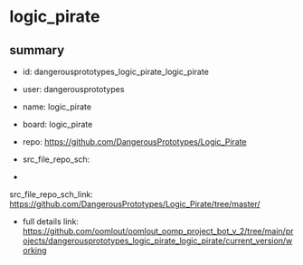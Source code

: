 # logic_pirate
 
## summary 
* id: dangerousprototypes_logic_pirate_logic_pirate
* user: dangerousprototypes
* name: logic_pirate
* board: logic_pirate
* repo: https://github.com/DangerousPrototypes/Logic_Pirate



* src_file_repo_sch: 
*
 src_file_repo_sch_link: https://github.com/DangerousPrototypes/Logic_Pirate/tree/master/
* full details link: https://github.com/oomlout/oomlout_oomp_project_bot_v_2/tree/main/projects/dangerousprototypes_logic_pirate_logic_pirate/current_version/working  






